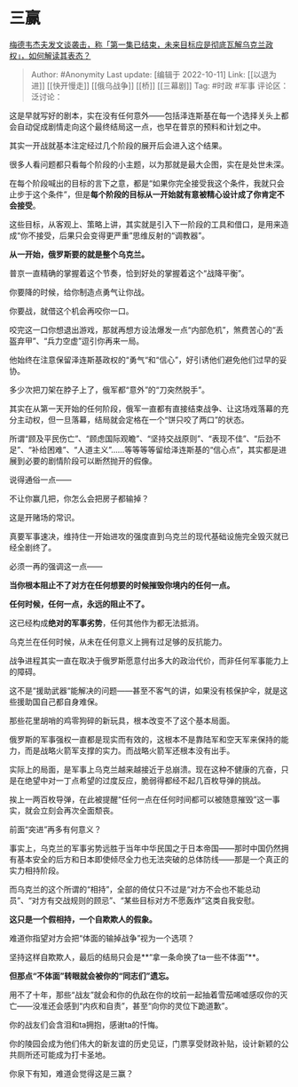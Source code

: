 # 三赢
[梅德韦杰夫发文谈袭击，称「第一集已结束，未来目标应是彻底瓦解乌克兰政权」，如何解读其表态？](https://www.zhihu.com/question/558545973/answer/2710273418)

> Author: #Anonymity
> Last update: [编辑于 2022-10-11]
> Link: [[以退为进]] [[快开慢走]] [[俄乌战争]] [[桥]] [[三幕剧]]
> Tag: #时政 #军事
> 评论区：
> 泛讨论：

这是早就写好的剧本，实在没有任何意外——包括泽连斯基在每一个选择关头上都会自动促成剧情走向这个最终结局这一点，也早在普京的预料和计划之中。

其实一开战就基本注定经过几个阶段的展开后会进入这个结果。

很多人看问题都只看每个阶段的小主题，以为那就是最大企图，实在是处世未深。

在每个阶段喊出的目标的言下之意，都是“如果你完全接受我这个条件，我就只会止步于这个条件”，但是**每个阶段的目标从一开始就有意被精心设计成了你肯定不会接受**。

这些目标，从客观上、策略上讲，其实就是引入下一阶段的工具和借口，是用来造成“你不接受，后果只会变得更严重”思维反射的“调教器”。

**从一开始，俄罗斯要的就是整个乌克兰。**

普京一直精确的掌握着这个节奏，恰到好处的掌握着这个“战降平衡”。

你要降的时候，给你制造点勇气让你战。

你要战，就借这个机会再咬你一口。

咬完这一口你想退出游戏，那就再想方设法爆发一点“内部危机”，煞费苦心的“丢盔弃甲”、“兵力空虚”逗引你再来一局。

他始终在注意保留泽连斯基政权的“勇气“和“信心”，好引诱他们避免他们过早的妥协。

多少次把刀架在脖子上了，俄军都“意外”的“刀突然脱手”。

其实在从第一天开始的任何阶段，俄军一直都有直接结束战争、让这场戏落幕的充分主动权，但一旦落幕，结局就会定格在一个“饼只咬了两口”的状态。

所谓“顾及平民伤亡”、“顾虑国际观瞻”、“坚持交战原则”、“表现不佳”、“后劲不足”、“补给困难”、“人道主义”……等等等等留给泽连斯基的“信心点”，其实都是进展到必要的剧情阶段可以断然抛开的假像。

说得通俗一点——

不让你赢几把，你怎么会把房子都输掉？

这是开赌场的常识。

真要军事速决，维持住一开始进攻的强度直到乌克兰的现代基础设施完全毁灭就已经全剧终了。

必须一再的强调这一点——

**当你根本阻止不了对方在任何想要的时候摧毁你境内的任何一点。**

**任何时候，任何一点，永远的阻止不了。**

这已经构成**绝对的军事劣势**，任何其他作为都无法抵消。

乌克兰在任何时候，从未在任何意义上拥有过足够的反抗能力。

战争进程其实一直在取决于俄罗斯愿意付出多大的政治代价，而非任何军事能力上的障碍。

这不是“援助武器“能解决的问题——甚至不客气的讲，如果没有核保护伞，就是这些援助国自己都自身难保。

那些花里胡哨的鸡零狗碎的新玩具，根本改变不了这个基本局面。

俄罗斯的军事强权一直都是现实而有效的，这根本不是靠陆军和空天军来保持的能力，而是战略火箭军支撑的实力。而战略火箭军还根本没有出手。

实际上的局面，是军事上乌克兰越来越接近于总崩溃。现在这种不健康的亢奋，只是在绝望中对一丁点希望的过度反应，脆弱得都经不起几百枚导弹的挑战。

挨上一两百枚导弹，在此被提醒“任何一点在任何时间都可以被随意摧毁”这一事实，就会立刻会再次全面颓丧。

前面“突进”再多有何意义？

事实上，乌克兰的军事劣势远胜于当年中华民国之于日本帝国——那时中国仍然拥有基本安全的后方和日本即使倾尽全力也无法突破的总体防线——那是一个真正的实力相持阶段。

而乌克兰的这个所谓的“相持”，全部的倚仗只不过是“对方不会也不能总动员”、“对方有交战规则的顾忌”、“某些目标对方不愿轰炸”这类自我安慰。

**这只是一个假相持，一个自欺欺人的假象。**

难道你指望对方会把“体面的输掉战争”视为一个选项？

坚持这样自欺欺人，最后的结局只会是**“拿一条命换了ta一些不体面”**。

**但那点“不体面”转眼就会被你的“同志们”遗忘。**

用不了十年，那些“战友”就会和你的仇敌在你的坟前一起抽着雪茄唏嘘感叹你的灭亡——没准还会感到“内疚和自责”，甚至“向你的灵位下跪道歉”。

你的战友们会含泪和ta拥抱，感谢ta的忏悔。

你的陵园会成为他们伟大的新友谊的历史见证，门票享受财政补贴，设计新颖的公共厕所还可能成为打卡圣地。

你泉下有知，难道会觉得这是三赢？
